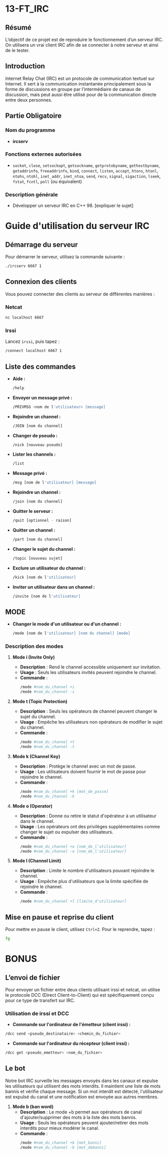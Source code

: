 # 13-FT_IRC

## Résumé

L’objectif de ce projet est de reproduire le fonctionnement d’un serveur IRC. On utilisera un vrai client IRC afin de se connecter à notre serveur et ainsi de le tester.

## Introduction

Internet Relay Chat (IRC) est un protocole de communication textuel sur Internet. Il sert à la communication instantanée principalement sous la forme de discussions en groupe par l’intermédiaire de canaux de discussion, mais peut aussi être utilisé pour de la communication directe entre deux personnes.

## Partie Obligatoire

### Nom du programme

- **ircserv**

### Fonctions externes autorisées

- `socket`, `close`, `setsockopt`, `getsockname`, `getprotobyname`, `gethostbyname`, `getaddrinfo`, `freeaddrinfo`, `bind`, `connect`, `listen`, `accept`, `htons`, `htonl`, `ntohs`, `ntohl`, `inet_addr`, `inet_ntoa`, `send`, `recv`, `signal`, `sigaction`, `lseek`, `fstat`, `fcntl`, `poll` (ou équivalent)

### Description générale

- Développer un serveur IRC en C++ 98.
[expliquer le sujet]


# Guide d'utilisation du serveur IRC

## Démarrage du serveur

Pour démarrer le serveur, utilisez la commande suivante :

```sh
./ircserv 6667 1
```

## Connexion des clients

Vous pouvez connecter des clients au serveur de différentes manières :

### Netcat

```sh
nc localhost 6667
```

### Irssi

Lancez `irssi`, puis tapez :

```sh
/connect localhost 6667 1
```

## Liste des commandes

- **Aide :**

  ```sh
  /help
  ```

- **Envoyer un message privé :**

  ```sh
  /PRIVMSG <nom de l'utilisateur> [message]
  ```

- **Rejoindre un channel :**

  ```sh
  /JOIN [nom du channel]
  ```  

- **Changer de pseudo :**

  ```sh
  /nick [nouveau pseudo]
  ```

- **Lister les channels :**

  ```sh
  /list
  ```

- **Message privé :**

  ```sh
  /msg [nom de l'utilisateur] [message]
  ```

- **Rejoindre un channel :**

  ```sh
  /join [nom du channel]
  ```

- **Quitter le serveur :**

  ```sh
  /quit [optionnel - raison]
  ```

- **Quitter un channel :**

  ```sh
  /part [nom du channel]
  ```

- **Changer le sujet du channel :**

  ```sh
  /topic [nouveau sujet]
  ```

- **Exclure un utilisateur du channel :**

  ```sh
  /kick [nom de l'utilisateur]
  ```

- **Inviter un utilisateur dans un channel :**

  ```sh
  /invite [nom de l'utilisateur]
  ```

## MODE

- **Changer le mode d'un utilisateur ou d'un channel :**

  ```sh
  /mode [nom de l'utilisateur] [nom du channel] [mode]
  ```


### Description des modes

1. **Mode i (Invite Only)**
   - **Description** : Rend le channel accessible uniquement sur invitation.
   - **Usage** : Seuls les utilisateurs invités peuvent rejoindre le channel.
   - **Commande** :
     ```sh
     /mode #nom_du_channel +i
     /mode #nom_du_channel -i
     ```

2. **Mode t (Topic Protection)**
   - **Description** : Seuls les opérateurs de channel peuvent changer le sujet du channel.
   - **Usage** : Empêche les utilisateurs non opérateurs de modifier le sujet du channel.
   - **Commande** :
     ```sh
     /mode #nom_du_channel +t
     /mode #nom_du_channel -t
     ```

3. **Mode k (Channel Key)**
   - **Description** : Protège le channel avec un mot de passe.
   - **Usage** : Les utilisateurs doivent fournir le mot de passe pour rejoindre le channel.
   - **Commande** :
     ```sh
     /mode #nom_du_channel +k [mot_de_passe]
     /mode #nom_du_channel -k
     ```

4. **Mode o (Operator)**
   - **Description** : Donne ou retire le statut d'opérateur à un utilisateur dans le channel.
   - **Usage** : Les opérateurs ont des privilèges supplémentaires comme changer le sujet ou expulser des utilisateurs.
   - **Commande** :
     ```sh
     /mode #nom_du_channel +o [nom_de_l'utilisateur]
     /mode #nom_du_channel -o [nom_de_l'utilisateur]
     ```

5. **Mode l (Channel Limit)**
   - **Description** : Limite le nombre d'utilisateurs pouvant rejoindre le channel.
   - **Usage** : Empêche plus d'utilisateurs que la limite spécifiée de rejoindre le channel.
   - **Commande** :
     ```sh
     /mode #nom_du_channel +l [limite_d'utilisateur]
## Mise en pause et reprise du client

Pour mettre en pause le client, utilisez `Ctrl+Z`. Pour le reprendre, tapez :

```sh
fg
```

# BONUS

## L’envoi de fichier

Pour envoyer un fichier entre deux clients utilisant irssi et netcat, on utilise le protocole DCC (Direct Client-to-Client) qui est spécifiquement conçu pour ce type de transfert sur IRC.

### Utilisation de irssi et DCC

- **Commande sur l'ordinateur de l'émetteur (client irssi) :**
```sh
/dcc send <pseudo_destinataire> <chemin_du_fichier>
```

- **Commande sur l'ordinateur du récepteur (client irssi) :**

```sh
/dcc get <pseudo_emetteur> <nom_du_fichier>
```

## Le bot

Notre bot IRC surveille les messages envoyés dans les canaux et expulse les utilisateurs qui utilisent des mots interdits. Il maintient une liste de mots bannis et vérifie chaque message. Si un mot interdit est détecté, l'utilisateur est expulsé du canal et une notification est envoyée aux autres membres.

1. **Mode b (ban word)**
   - **Description** : Le mode +b permet aux opérateurs de canal d'ajouter/supprimer des mots à la liste des mots bannis.
   - **Usage** : Seuls les opérateurs peuvent ajouter/retirer des mots interdits pour mieux modérer le canal.
   - **Commande** :
     ```sh
     /mode #nom_du_channel +b [mot_banni]
     /mode #nom_du_channel -b [mot_debanni]
     ```
